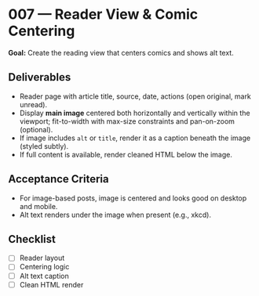 # 007 — Reader View & Comic Centering

**Goal:** Create the reading view that centers comics and shows alt text.

## Deliverables

- Reader page with article title, source, date, actions (open original, mark unread).
- Display **main image** centered both horizontally and vertically within the viewport; fit-to-width with max-size constraints and pan-on-zoom (optional).
- If image includes `alt` or `title`, render it as a caption beneath the image (styled subtly).
- If full content is available, render cleaned HTML below the image.

## Acceptance Criteria

- For image-based posts, image is centered and looks good on desktop and mobile.
- Alt text renders under the image when present (e.g., xkcd).

## Checklist

- [ ] Reader layout
- [ ] Centering logic
- [ ] Alt text caption
- [ ] Clean HTML render
